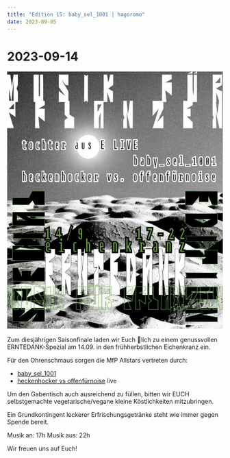 ```yaml
---
title: "Edition 15: baby_sel_1001 | hagoromo"
date: 2023-09-05
---
```


# 2023-09-14

![](./230914.jpg)

Zum diesjährigen Saisonfinale laden wir Euch 🧡lich zu einem genussvollen ERNTEDANK-Spezial am 14.09. in den frühherbstlichen Eichenkranz ein.

Für den Ohrenschmaus sorgen die MfP Allstars vertreten durch:

- [baby_sel_1001](https://soundcloud.com/selmel)
- [heckenhocker vs offenfürnoise](https://soundcloud.com/hagoromohagoromo) live


Um den Gabentisch auch ausreichend zu füllen, bitten wir EUCH selbstgemachte vegetarische/vegane kleine Köstlichkeiten mitzubringen.

Ein Grundkontingent leckerer Erfrischungsgetränke steht wie immer gegen Spende bereit.

Musik an: 17h
Musik aus: 22h

Wir freuen uns auf Euch!
